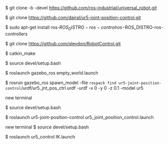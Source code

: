 $ git clone -b <distro>-devel https://github.com/ros-industrial/universal_robot.git

$ git clone https://github.com/dairal/ur5-joint-position-control.git

$ sudo apt-get install ros-$ROS_DISTRO-ros-control ros-$ROS_DISTRO-ros-controllers

$ git clone https://github.com/qleydon/RobotControl.git

$ catkin_make

$ source devel/setup.bash

$ roslaunch gazebo_ros empty_world.launch

$ rosrun gazebo_ros spawn_model -file `rospack find ur5-joint-position-control`/urdf/ur5_jnt_pos_ctrl.urdf -urdf -x 0 -y 0 -z 0.1 -model ur5

new terminal

$ source devel/setup.bash

$ roslaunch ur5-joint-position-control ur5_joint_position_control.launch

new terminal
$ source devel/setup.bash

$ roslaunch ur5_control IK.launch
